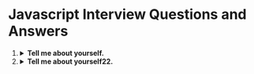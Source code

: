 <h1>Javascript Interview Questions and Answers</h1>

<ol>
  <li>
    <details>
        <summary><b>Tell me about yourself.</b></summary>
        <p>
            <code>
                function demo() {
                    console.log('1111')
                }
            </code>
        </p>
    </details>
  </li>
  <li>
    <details>
        <summary><b>Tell me about yourself22.</b></summary>
        <p>
            `
                function demo() {
                    console.log('222')
                }
            `
        </p>
    </details>
  </li>
</ol>